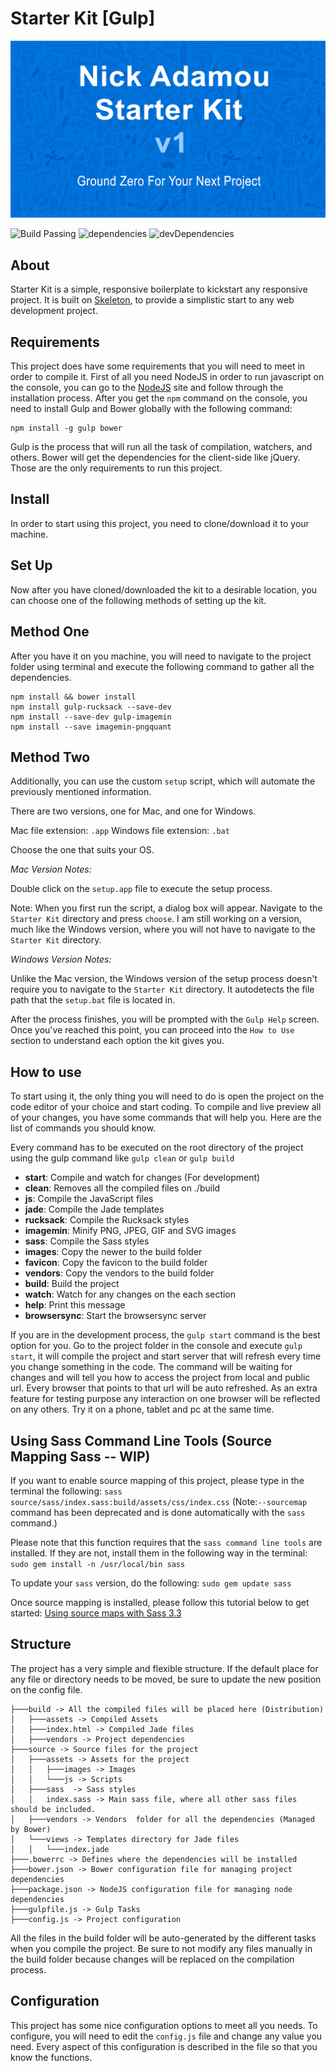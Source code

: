 # Starter Kit [Gulp]
![Project Preview](source/assets/images/thumbnail.png)

![Build Passing](https://img.shields.io/travis/nicholasadamou/starterkits.svg)
![dependencies](https://img.shields.io/david/strongloop/express.svg)
![devDependencies](https://img.shields.io/david/dev/strongloop/express.svg)

## About
Starter Kit is a simple, responsive boilerplate to kickstart any responsive project.
It is built on [Skeleton](https://github.com/dhg/Skeleton), to provide a simplistic start to any web development project.

## Requirements
This project does have some requirements that you will need to meet in order to compile it. First of all you need NodeJS in order to run javascript on the console, you can go to the [NodeJS](http://nodejs.rg) site and follow through the installation process. After you get the `npm` command on the console, you need to install Gulp and Bower globally with the following command:

```
npm install -g gulp bower
```

Gulp is the process that will run all the task of compilation, watchers, and others. Bower will get the dependencies for the client-side like jQuery. Those are the only requirements to run this project.

## Install
In order to start using this project, you need to clone/download it to your machine.

## Set Up
Now after you have cloned/downloaded the kit to a desirable location, you can choose one of the following methods of setting up the kit.

## Method One
After you have it on you machine, you will need to navigate to the project folder using terminal and execute the following command to gather all the dependencies.
```
npm install && bower install
npm install gulp-rucksack --save-dev
npm install --save-dev gulp-imagemin
npm install --save imagemin-pngquant
```

## Method Two
Additionally, you can use the custom `setup` script, which will automate the previously mentioned information.

There are two versions, one for Mac, and one for Windows.

Mac file extension: `.app`
Windows file extension: `.bat`

Choose the one that suits your OS.

*Mac Version Notes:*

Double click on the `setup.app` file to execute the setup process.

Note: When you first run the script, a dialog box will appear. Navigate to the `Starter Kit` directory and press `choose`. I am still working on a version, much like the Windows version, where you will not have to navigate to the `Starter Kit` directory.

*Windows Version Notes:*

Unlike the Mac version, the Windows version of the setup process doesn't require you to navigate to the `Starter Kit` directory. It autodetects the file path that the `setup.bat` file is located in.  

After the process finishes, you will be prompted with the `Gulp Help` screen. Once you've reached this point, you can proceed into the `How to Use` section to understand each option the kit gives you.

## How to use
To start using it, the only thing you will need to do is open the project on the code editor of your choice and start coding. To compile and live preview all of your changes, you have some commands that will help you. Here are the list of commands you should know.

Every command has to be executed on the root directory of the project using the gulp command like `gulp clean` or `gulp build`

* **start**: Compile and watch for changes (For development)
* **clean**: Removes all the compiled files on ./build
* **js**: Compile the JavaScript files
* **jade**: Compile the Jade templates
* **rucksack**: Compile the Rucksack styles
* **imagemin**: Minify PNG, JPEG, GIF and SVG images
* **sass**: Compile the Sass styles
* **images**: Copy the newer to the build folder
* **favicon**: Copy the favicon to the build folder
* **vendors**: Copy the vendors to the build folder
* **build**: Build the project
* **watch**: Watch for any changes on the each section
* **help**: Print this message
* **browsersync**: Start the browsersync server

If you are in the development process, the `gulp start` command is the best option for you. Go to the project folder in the console and execute `gulp start`, it will compile the project and start server that will refresh every time you change something in the code. The command will be waiting for changes and will tell you how to access the project from local and public url. Every browser that points to that url will be auto refreshed. As an extra feature for testing purpose any interaction on one browser will be reflected on any others. Try it on a phone, tablet and pc at the same time.

## Using Sass Command Line Tools (Source Mapping Sass -- WIP)

If you want to enable source mapping of this project, please type in the terminal the following:
`sass source/sass/index.sass:build/assets/css/index.css` (Note:`--sourcemap` command has been deprecated and is done automatically with the `sass` command.)

Please note that this function requires that the `sass command line tools` are installed.
If they are not, install them in the following way in the terminal:
`sudo gem install -n /usr/local/bin sass`

To update your `sass` version, do the following:
`sudo gem update sass`

Once source mapping is installed, please follow this tutorial below to get started:
[Using source maps with Sass 3.3](http://thesassway.com/intermediate/using-source-maps-with-sass)

## Structure
The project has a very simple and flexible structure. If the default place for any file or directory needs to be moved, be sure to update the new position on the config file.

```
├───build -> All the compiled files will be placed here (Distribution)
│   ├───assets -> Compiled Assets
│   ├───index.html -> Compiled Jade files
│   ├───vendors -> Project dependencies
├───source -> Source files for the project
│   ├───assets -> Assets for the project
│   │   ├───images -> Images
│   │   └───js -> Scripts
│   ├───sass  -> Sass styles
│   │   index.sass -> Main sass file, where all other sass files should be included.
│   ├───vendors -> Vendors 	folder for all the dependencies (Managed by Bower)
│   └───views -> Templates directory for Jade files
│   │   └───index.jade
├───.bowerrc -> Defines where the dependencies will be installed
├───bower.json -> Bower configuration file for managing project dependencies
├───package.json -> NodeJS configuration file for managing node dependencies
├───gulpfile.js -> Gulp Tasks
├───config.js -> Project configuration
```
All the files in the build folder will be auto-generated by the different tasks when you compile the project. Be sure to not modify any files manually in the build folder because changes will be replaced on the compilation process.

## Configuration
This project has some nice configuration options to meet all you needs. To configure, you will need to edit the `config.js` file and change any value you need. Every aspect of this configuration is described in the file so that you know the functions.
